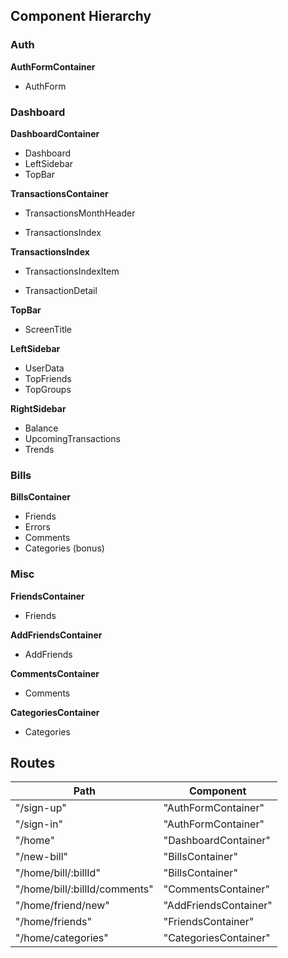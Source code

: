 ## Component Hierarchy


### Auth

**AuthFormContainer**
 - AuthForm


### Dashboard

**DashboardContainer**
 - Dashboard
 - LeftSidebar
 - TopBar

**TransactionsContainer**
 - TransactionsMonthHeader
  * TransactionsIndex

**TransactionsIndex**
 - TransactionsIndexItem
  + TransactionDetail

**TopBar**
 - ScreenTitle

**LeftSidebar**
 - UserData
 - TopFriends
 - TopGroups

**RightSidebar**
 - Balance
 - UpcomingTransactions
 - Trends


### Bills

**BillsContainer**
  - Friends
  - Errors
  - Comments
  - Categories (bonus)


### Misc

**FriendsContainer**
 - Friends

**AddFriendsContainer**
 - AddFriends

**CommentsContainer**
 - Comments

**CategoriesContainer**
 - Categories


## Routes

|Path   | Component   |
|-------|-------------|
| "/sign-up" | "AuthFormContainer" |
| "/sign-in" | "AuthFormContainer" |
| "/home" | "DashboardContainer" |
| "/new-bill" | "BillsContainer" |
| "/home/bill/:billId" | "BillsContainer" |
| "/home/bill/:billId/comments" | "CommentsContainer" |
| "/home/friend/new" | "AddFriendsContainer" |
| "/home/friends" | "FriendsContainer" |
| "/home/categories" | "CategoriesContainer" |
